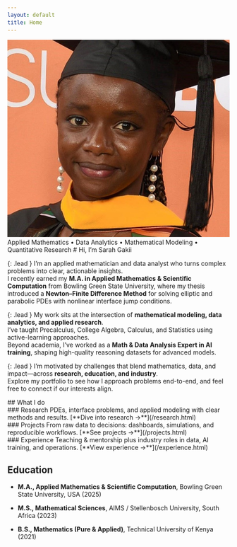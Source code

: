 ```yaml
---
layout: default
title: Home
---
```


<!-- HERO -->
<div class="hero" id="about">
  <div class="portrait">
    <img src="/assets/headshot.jpg" alt="Sarah Gakii headshot" />
  </div>

  <div class="card intro" markdown="1">
<span class="eyebrow">Applied Mathematics • Data Analytics • Mathematical Modeling • Quantitative Research</span>
# Hi, I’m <span class="accent">Sarah Gakii</span>

{: .lead }
I’m an applied mathematician and data analyst who turns complex problems into clear, actionable insights.  
I recently earned my **M.A. in Applied Mathematics & Scientific Computation** from Bowling Green State University, where my thesis introduced a **Newton–Finite Difference Method** for solving elliptic and parabolic PDEs with nonlinear interface jump conditions.

{: .lead }
My work sits at the intersection of **mathematical modeling, data analytics, and applied research**.  
I’ve taught Precalculus, College Algebra, Calculus, and Statistics using active-learning approaches.  
Beyond academia, I’ve worked as a **Math & Data Analysis Expert in AI training**, shaping high-quality reasoning datasets for advanced models.

{: .lead }
I’m motivated by challenges that blend mathematics, data, and impact—across **research, education, and industry**.  
Explore my portfolio to see how I approach problems end-to-end, and feel free to connect if our interests align.
  </div>
</div>

<div class="page-shell">
  <aside class="sidebar" markdown="1">
## What I do

<div class="grid cards">

<article class="card" markdown="1">
### Research  
PDEs, interface problems, and applied modeling with clear methods and results.  
[**Dive into research →**](/research.html)
</article>

<article class="card" markdown="1">
### Projects  
From raw data to decisions: dashboards, simulations, and reproducible workflows.  
[**See projects →**](/projects.html)
</article>

<article class="card" markdown="1">
### Experience  
Teaching & mentorship plus industry roles in data, AI training, and operations.  
[**View experience →**](/experience.html)
</article>

</div>
  </aside>

  <div class="content" markdown="1">

## Education
- **M.A., Applied Mathematics & Scientific Computation**, Bowling Green State University, USA (2025)
- **M.S., Mathematical Sciences**, AIMS / Stellenbosch University, South Africa (2023)
- **B.S., Mathematics (Pure & Applied)**, Technical University of Kenya (2021)



  </div>
</div>
